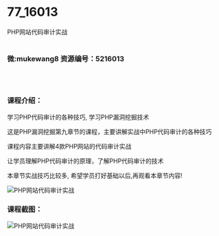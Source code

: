 # 77_16013
PHP网站代码审计实战
<br/></br>
<h3>微:mukewang8 资源编号：5216013</h3>
<br/></br>
<h3>课程介绍：</h3>
<p>学习PHP<a title="查看与 代码审计 相关的文章" target="_blank">代码审计</a>的各种技巧, 学习PHP漏洞挖掘技术</p>
<p>这是PHP漏洞挖掘第九章节的课程，主要讲解实战中PHP代码审计的各种技巧</p>
<p>课程内容主要讲解4款PHP网站的代码审计实战</p>
<p>让学员理解PHP代码审计的原理，了解PHP代码审计的技术</p>
<p>本章节实战技巧比较多, 希望学员打好基础以后,再观看本章节内容!</p>
<p><img src="https://www.ko996.com/wp-content/uploads/img/2020/11/2-15-300x202.png" alt="PHP网站代码审计实战"></p>
<div class="info-desc">
<h3>课程截图：</h3>
<p><img src="https://www.ko996.com/wp-content/uploads/img/2020/11/1-15.png" alt="PHP网站代码审计实战"></p>


			
</div>
